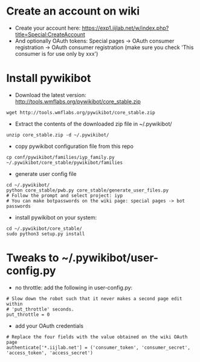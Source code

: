 # Create an account on wiki
- Create your account here: https://exp1.iijlab.net/w/index.php?title=Special:CreateAccount
- And optionally OAuth tokens: Special pages -> OAuth consumer registration -> OAuth consumer registration (make sure you check 'This consumer is for use only by xxx')

# Install pywikibot
- Download the latest version: http://tools.wmflabs.org/pywikibot/core_stable.zip
```
wget http://tools.wmflabs.org/pywikibot/core_stable.zip
```
- Extract the contents of the downloaded zip file in ~/.pywikibot/
```
unzip core_stable.zip -d ~/.pywikibot/
```
- copy pywikibot configuration file from this repo
```
cp conf/pywikibot/families/iyp_family.py ~/.pywikibot/core_stable/pywikibot/families
```
- generate user config file
```
cd ~/.pywikibot/
python core_stable/pwb.py core_stable/generate_user_files.py
# Follow the prompt and select project: iyp
# You can make botpasswords on the wiki page: special pages -> bot passwords
```
- install pywikibot on your system:
```
cd ~/.pywikibot/core_stable/
sudo python3 setup.py install
```

# Tweaks to ~/.pywikibot/user-config.py
- no throttle: add the following in user-config.py:
```
# Slow down the robot such that it never makes a second page edit within
# 'put_throttle' seconds.
put_throttle = 0
```
- add your OAuth credentials
```
# Replace the four fields with the value obtained on the wiki OAuth page
authenticate['*.iijlab.net'] = ('consumer_token', 'consumer_secret', 'access_token', 'access_secret')
```
